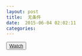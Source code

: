 ```yaml
---
layout: post
title:  无条件
date:  2015-06-04 02:02:11
categories: 
---
```

<button class="popup-video">
<a  href="https://www.youtube.com/watch?v=jzGaS5kWj0U">Watch</a></button>

<script>
$('.popup-video').magnificPopup({ 
  type: 'iframe'
	// other options
});
</script>


